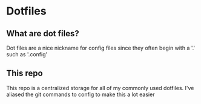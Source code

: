 # Dotfiles
## What are dot files?
Dot files are a nice nickname for config files since they often begin with a '.' such as '.config'

## This repo
This repo is a centralized storage for all of my commonly used dotfiles. I've aliased the git commands to config to make this a lot easier
